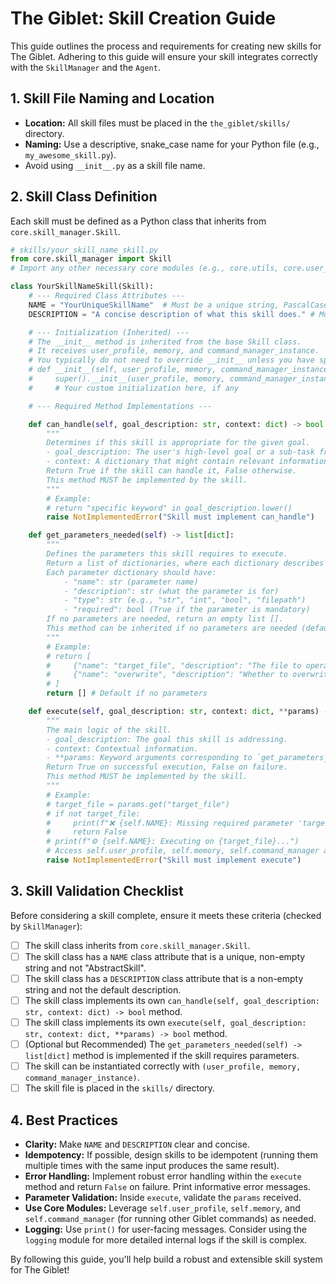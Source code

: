 # The Giblet: Skill Creation Guide

This guide outlines the process and requirements for creating new skills for The Giblet. Adhering to this guide will ensure your skill integrates correctly with the `SkillManager` and the `Agent`.

## 1. Skill File Naming and Location

*   **Location:** All skill files must be placed in the `the_giblet/skills/` directory.
*   **Naming:** Use a descriptive, snake_case name for your Python file (e.g., `my_awesome_skill.py`).
*   Avoid using `__init__.py` as a skill file name.

## 2. Skill Class Definition

Each skill must be defined as a Python class that inherits from `core.skill_manager.Skill`.

```python
# skills/your_skill_name_skill.py
from core.skill_manager import Skill
# Import any other necessary core modules (e.g., core.utils, core.user_profile) or standard libraries

class YourSkillNameSkill(Skill):
    # --- Required Class Attributes ---
    NAME = "YourUniqueSkillName"  # Must be a unique string, PascalCase or similar.
    DESCRIPTION = "A concise description of what this skill does." # Must be a non-empty string.

    # --- Initialization (Inherited) ---
    # The __init__ method is inherited from the base Skill class.
    # It receives user_profile, memory, and command_manager_instance.
    # You typically do not need to override __init__ unless you have specific setup needs.
    # def __init__(self, user_profile, memory, command_manager_instance):
    #     super().__init__(user_profile, memory, command_manager_instance)
    #     # Your custom initialization here, if any

    # --- Required Method Implementations ---

    def can_handle(self, goal_description: str, context: dict) -> bool:
        """
        Determines if this skill is appropriate for the given goal.
        - goal_description: The user's high-level goal or a sub-task from the agent's plan.
        - context: A dictionary that might contain relevant information (e.g., current focus, file paths).
        Return True if the skill can handle it, False otherwise.
        This method MUST be implemented by the skill.
        """
        # Example:
        # return "specific keyword" in goal_description.lower()
        raise NotImplementedError("Skill must implement can_handle")

    def get_parameters_needed(self) -> list[dict]:
        """
        Defines the parameters this skill requires to execute.
        Return a list of dictionaries, where each dictionary describes a parameter.
        Each parameter dictionary should have:
            - "name": str (parameter name)
            - "description": str (what the parameter is for)
            - "type": str (e.g., "str", "int", "bool", "filepath")
            - "required": bool (True if the parameter is mandatory)
        If no parameters are needed, return an empty list [].
        This method can be inherited if no parameters are needed (defaults to []).
        """
        # Example:
        # return [
        #     {"name": "target_file", "description": "The file to operate on.", "type": "str", "required": True},
        #     {"name": "overwrite", "description": "Whether to overwrite if exists.", "type": "bool", "required": False}
        # ]
        return [] # Default if no parameters

    def execute(self, goal_description: str, context: dict, **params) -> bool:
        """
        The main logic of the skill.
        - goal_description: The goal this skill is addressing.
        - context: Contextual information.
        - **params: Keyword arguments corresponding to `get_parameters_needed()`.
        Return True on successful execution, False on failure.
        This method MUST be implemented by the skill.
        """
        # Example:
        # target_file = params.get("target_file")
        # if not target_file:
        #     print(f"❌ {self.NAME}: Missing required parameter 'target_file'.")
        #     return False
        # print(f"⚙️ {self.NAME}: Executing on {target_file}...")
        # Access self.user_profile, self.memory, self.command_manager as needed.
        raise NotImplementedError("Skill must implement execute")

```

## 3. Skill Validation Checklist

Before considering a skill complete, ensure it meets these criteria (checked by `SkillManager`):

-   [ ] The skill class inherits from `core.skill_manager.Skill`.
-   [ ] The skill class has a `NAME` class attribute that is a unique, non-empty string and not "AbstractSkill".
-   [ ] The skill class has a `DESCRIPTION` class attribute that is a non-empty string and not the default description.
-   [ ] The skill class implements its own `can_handle(self, goal_description: str, context: dict) -> bool` method.
-   [ ] The skill class implements its own `execute(self, goal_description: str, context: dict, **params) -> bool` method.
-   [ ] (Optional but Recommended) The `get_parameters_needed(self) -> list[dict]` method is implemented if the skill requires parameters.
-   [ ] The skill can be instantiated correctly with `(user_profile, memory, command_manager_instance)`.
-   [ ] The skill file is placed in the `skills/` directory.

## 4. Best Practices

*   **Clarity:** Make `NAME` and `DESCRIPTION` clear and concise.
*   **Idempotency:** If possible, design skills to be idempotent (running them multiple times with the same input produces the same result).
*   **Error Handling:** Implement robust error handling within the `execute` method and return `False` on failure. Print informative error messages.
*   **Parameter Validation:** Inside `execute`, validate the `params` received.
*   **Use Core Modules:** Leverage `self.user_profile`, `self.memory`, and `self.command_manager` (for running other Giblet commands) as needed.
*   **Logging:** Use `print()` for user-facing messages. Consider using the `logging` module for more detailed internal logs if the skill is complex.

By following this guide, you'll help build a robust and extensible skill system for The Giblet!